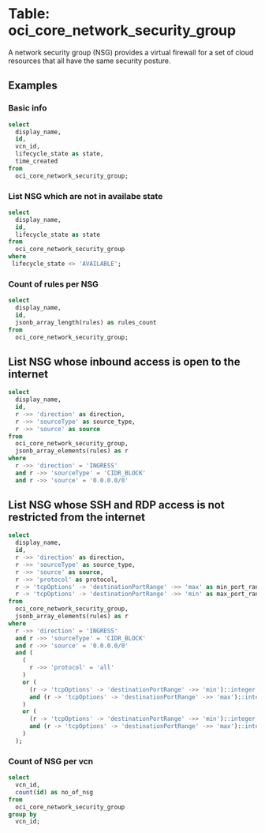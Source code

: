 # Table: oci_core_network_security_group

A network security group (NSG) provides a virtual firewall for a set of cloud resources that all have the same security posture.

## Examples

### Basic info

```sql
select
  display_name,
  id,
  vcn_id,
  lifecycle_state as state,
  time_created
from
  oci_core_network_security_group;
```


### List NSG which are not in availabe state

```sql
select
  display_name,
  id,
  lifecycle_state as state
from
  oci_core_network_security_group
where
 lifecycle_state <> 'AVAILABLE';
```


### Count of rules per NSG

```sql
select
  display_name,
  id,
  jsonb_array_length(rules) as rules_count
from
  oci_core_network_security_group;
```


## List NSG whose inbound access is open to the internet

```sql
select
  display_name,
  id,
  r ->> 'direction' as direction,
  r ->> 'sourceType' as source_type,
  r ->> 'source' as source
from
  oci_core_network_security_group,
  jsonb_array_elements(rules) as r
where
  r ->> 'direction' = 'INGRESS'
  and r ->> 'sourceType' = 'CIDR_BLOCK'
  and r ->> 'source' = '0.0.0.0/0'
```


## List NSG whose SSH and RDP access is not restricted from the internet

```sql
select
  display_name,
  id,
  r ->> 'direction' as direction,
  r ->> 'sourceType' as source_type,
  r ->> 'source' as source,
  r ->> 'protocol' as protocol,
  r -> 'tcpOptions' -> 'destinationPortRange' ->> 'max' as min_port_range,
  r -> 'tcpOptions' -> 'destinationPortRange' ->> 'min' as max_port_range
from
  oci_core_network_security_group,
  jsonb_array_elements(rules) as r
where
  r ->> 'direction' = 'INGRESS'
  and r ->> 'sourceType' = 'CIDR_BLOCK'
  and r ->> 'source' = '0.0.0.0/0'
  and (
    (
      r ->> 'protocol' = 'all'
    )
    or (
      (r -> 'tcpOptions' -> 'destinationPortRange' ->> 'min')::integer <= 22
      and (r -> 'tcpOptions' -> 'destinationPortRange' ->> 'max')::integer >= 22
    )
    or (
      (r -> 'tcpOptions' -> 'destinationPortRange' ->> 'min')::integer <= 3389
      and (r -> 'tcpOptions' -> 'destinationPortRange' ->> 'max')::integer >= 3389
    )
  );
```


### Count of NSG per vcn

```sql
select
  vcn_id,
  count(id) as no_of_nsg
from
  oci_core_network_security_group
group by
  vcn_id;
```